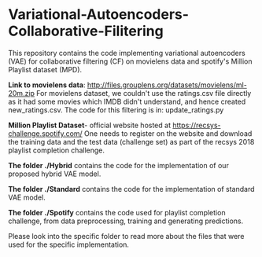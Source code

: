 # Variational-Autoencoders-Collaborative-Filitering
This repository contains the code implementing variational autoencoders (VAE) for collaborative filtering (CF) on movielens data and spotify's Million Playlist dataset (MPD).

**Link to movielens data**: http://files.grouplens.org/datasets/movielens/ml-20m.zip
For movielens dataset, we couldn't use the ratings.csv file directly as it had some movies which IMDB didn't understand, and hence created new_ratings.csv. The code for this filtering is in:  update_ratings.py

**Million Playlist Dataset**-  official website hosted at https://recsys-challenge.spotify.com/
One needs to register on the website and download the training data and the test data (challenge set) as part of the recsys 2018 playlist completion challenge.

**The folder ./Hybrid** contains the code for the implementation of our proposed hybrid VAE model.

**The folder ./Standard** contains the code for the implementation of standard VAE model.

**The folder ./Spotify** contains the code used for playlist completion challenge, from data preprocessing, training and generating predictions.

Please look into the specific folder to read more about the files that were used for the specific implementation.
